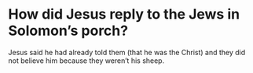 # How did Jesus reply to the Jews in Solomon’s porch?

Jesus said he had already told them (that he was the Christ) and they did not believe him because they weren’t his sheep.
